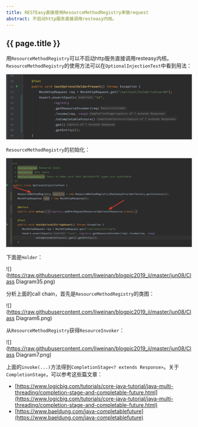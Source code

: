 ```yaml
---
title: RESTEasy直接使用ResourceMethodRegistry来做request
abstract: 不启动http服务直接调用resteasy内核。
---
```


## {{ page.title }} 

用`ResourceMethodRegistry`可以不启动http服务直接调用resteasy内核。`ResourceMethodRegistry`的使用方法可以在`OptionalInjectionTest`中看到用法：

![](https://raw.githubusercontent.com/liweinan/blogpic2019_ii/master/jun08/1BD6DE61-CA13-4DA9-8D6E-5BCFCF2D4F04.png)

`ResourceMethodRegistry`的初始化：

![](https://raw.githubusercontent.com/liweinan/blogpic2019_ii/master/jun08/3441D6CC-8579-409B-BF51-CFAD17ACC3F9.png)

下面是`Holder`：

![](https://raw.githubusercontent.com/liweinan/blogpic2019_ii/master/jun08/Class Diagram35.png)

分析上面的call chain，首先是`ResourceMethodRegistry`的类图：

![](https://raw.githubusercontent.com/liweinan/blogpic2019_ii/master/jun08/Class Diagram6.png)

从`ResourceMethodRegistry`获得`ResourceInvoker`：

![](https://raw.githubusercontent.com/liweinan/blogpic2019_ii/master/jun08/Class Diagram7.png)

上面的`invoke(...)`方法得到`CompletionStage<? extends Response>`。关于`CompletionStage`，可以参考这些篇文章：

*  [https://www.logicbig.com/tutorials/core-java-tutorial/java-multi-threading/completion-stage-and-completable-future.html](https://www.logicbig.com/tutorials/core-java-tutorial/java-multi-threading/completion-stage-and-completable-future.html) 
*  [https://www.baeldung.com/java-completablefuture](https://www.baeldung.com/java-completablefuture) 


